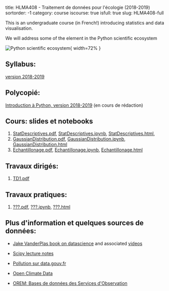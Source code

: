 title: HLMA408 - Traitement de données pour l'écologie (2018-2019)
sortorder: -1
category: course
iscourse: true
isfull: true
slug: HLMA408-full


This is an undergraduate course (in French!) introducing statistics and data visualisation.

We will address some of the element in the Python scientific ecosystem

![Python scientific ecosystem](images/moindre_carre_projection.svg "Moindres Carrés"){ width=72% }


## Syllabus:
[version 2018-2019](/enseignement/Montpellier/HLMA408/syllabus_HLMA408_2018-2019.pdf)

## Polycopié:
[Introduction à Python, version 2018-2019](/enseignement/Montpellier/HLMA310/IntroPython.pdf) (en cours de rédaction)


## Cours: slides et notebooks

1. [StatDescriptives.pdf](/enseignement/Montpellier/HLMA408/StatDescriptives.pdf),
[StatDescriptives.ipynb](/enseignement/Montpellier/HLMA408/StatDescriptives.ipynb),
[StatDescriptives.html](https://nbviewer.jupyter.org/url/josephsalmon.eu/enseignement/Montpellier/HLMA408/StatDescriptives.ipynb?flush_cache=true),
2. [GaussianDistribution.pdf](/enseignement/Montpellier/HLMA408/GaussianDistribution.pdf),
[GaussianDistribution.ipynb](/enseignement/Montpellier/HLMA408/GaussianDistribution.ipynb),
[GaussianDistribution.html](https://nbviewer.jupyter.org/url/josephsalmon.eu/enseignement/Montpellier/HLMA408/GaussianDistribution.ipynb?flush_cache=true)
3. [Echantillonage.pdf](/enseignement/Montpellier/HLMA408/Echantillonage.pdf),
[Echantillonage.ipynb](/enseignement/Montpellier/HLMA408/Echantillonage.ipynb),
[Echantillonage.html](https://nbviewer.jupyter.org/url/josephsalmon.eu/enseignement/Montpellier/HLMA408/Echantillonage.ipynb?flush_cache=true)


## Travaux dirigés:

1. [TD1.pdf](/enseignement/Montpellier/HLMA408/TD1.pdf)


## Travaux pratiques:

1. [???.pdf](/enseignement/Montpellier/HLMA408/???.pdf), [???.ipynb](/enseignement/Montpellier/HLMA408/???.ipynb), [???.html](http://nbviewer.jupyter.org/url/josephsalmon.eu/enseignement/Montpellier/HLMA408/???.ipynb)


## Plus d'information et quelques sources de données:

- [Jake VanderPlas book on datascience](https://jakevdp.github.io/PythonDataScienceHandbook/)
and associated
[videos](http://jakevdp.github.io/blog/2017/03/03/reproducible-data-analysis-in-jupyter/)

- [Scipy lecture notes](https://www.scipy-lectures.org/)

- [Pollution sur data.gouv.fr](https://www.data.gouv.fr/fr/datasets/donnees-temps-reel-de-mesure-des-concentrations-de-polluants-atmospheriques-reglementes-1/)

- [Open Climate Data](http://openclimatedata.net)

- [OREM: Bases de données des Services d'Observation](https://data.oreme.org/observation)